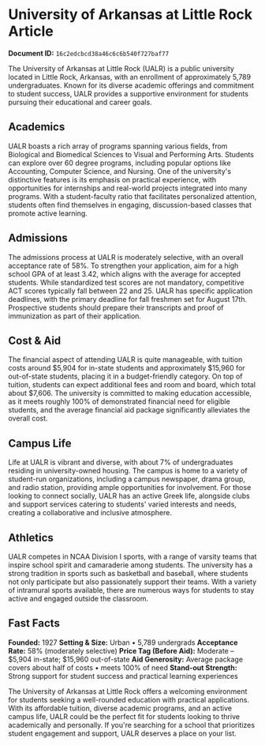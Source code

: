 # University of Arkansas at Little Rock Article

**Document ID:** `16c2edcbcd38a46c6c6b540f727baf77`

The University of Arkansas at Little Rock (UALR) is a public university located in Little Rock, Arkansas, with an enrollment of approximately 5,789 undergraduates. Known for its diverse academic offerings and commitment to student success, UALR provides a supportive environment for students pursuing their educational and career goals.

## Academics
UALR boasts a rich array of programs spanning various fields, from Biological and Biomedical Sciences to Visual and Performing Arts. Students can explore over 60 degree programs, including popular options like Accounting, Computer Science, and Nursing. One of the university's distinctive features is its emphasis on practical experience, with opportunities for internships and real-world projects integrated into many programs. With a student-faculty ratio that facilitates personalized attention, students often find themselves in engaging, discussion-based classes that promote active learning.

## Admissions
The admissions process at UALR is moderately selective, with an overall acceptance rate of 58%. To strengthen your application, aim for a high school GPA of at least 3.42, which aligns with the average for accepted students. While standardized test scores are not mandatory, competitive ACT scores typically fall between 22 and 25. UALR has specific application deadlines, with the primary deadline for fall freshmen set for August 17th. Prospective students should prepare their transcripts and proof of immunization as part of their application.

## Cost & Aid
The financial aspect of attending UALR is quite manageable, with tuition costs around $5,904 for in-state students and approximately $15,960 for out-of-state students, placing it in a budget-friendly category. On top of tuition, students can expect additional fees and room and board, which total about $7,606. The university is committed to making education accessible, as it meets roughly 100% of demonstrated financial need for eligible students, and the average financial aid package significantly alleviates the overall cost.

## Campus Life
Life at UALR is vibrant and diverse, with about 7% of undergraduates residing in university-owned housing. The campus is home to a variety of student-run organizations, including a campus newspaper, drama group, and radio station, providing ample opportunities for involvement. For those looking to connect socially, UALR has an active Greek life, alongside clubs and support services catering to students' varied interests and needs, creating a collaborative and inclusive atmosphere.

## Athletics
UALR competes in NCAA Division I sports, with a range of varsity teams that inspire school spirit and camaraderie among students. The university has a strong tradition in sports such as basketball and baseball, where students not only participate but also passionately support their teams. With a variety of intramural sports available, there are numerous ways for students to stay active and engaged outside the classroom.

## Fast Facts
**Founded:** 1927
**Setting & Size:** Urban • 5,789 undergrads
**Acceptance Rate:** 58% (moderately selective)
**Price Tag (Before Aid):** Moderate – $5,904 in-state; $15,960 out-of-state
**Aid Generosity:** Average package covers about half of costs • meets 100% of need
**Stand-out Strength:** Strong support for student success and practical learning experiences

The University of Arkansas at Little Rock offers a welcoming environment for students seeking a well-rounded education with practical applications. With its affordable tuition, diverse academic programs, and an active campus life, UALR could be the perfect fit for students looking to thrive academically and personally. If you're searching for a school that prioritizes student engagement and support, UALR deserves a place on your list.
